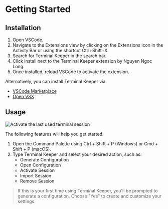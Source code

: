 # Getting Started

## Installation

1. Open VSCode.
2. Navigate to the Extensions view by clicking on the Extensions icon in the Activity Bar or using the shortcut Ctrl+Shift+X.
3. Search for Terminal Keeper in the search bar.
4. Click Install next to the Terminal Keeper extension by Nguyen Ngoc Long.
5. Once installed, reload VSCode to activate the extension.

Alternatively, you can install Terminal Keeper via:

- [VSCode Marketplace](https://marketplace.visualstudio.com/items?itemName=nguyenngoclong.terminal-keeper)
- [Open VSX](https://open-vsx.org/extension/nguyenngoclong/terminal-keeper)

## Usage

![Activate the last used terminal session](https://github.com/nguyenngoclongdev/cdn/raw/HEAD/images/terminal-keeper/active-default-session.gif)

The following features will help you get started:

1. Open the Command Palette using Ctrl + Shift + P (Windows) or Cmd + Shift + P (macOS).
2. Type Terminal Keeper and select your desired action, such as:
   - Generate Configuration
   - Open Configuration
   - Activate Session
   - Import Session
   - Remove Session

> If this is your first time using Terminal Keeper, you'll be prompted to generate a configuration. Choose "Yes" to create and customize your settings.
